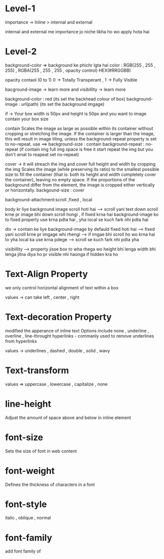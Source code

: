 # Level-1

importance -> Inline > internal and external 

internal and external me importance jo niche likha ho wo apply hota hai

# Level-2

background-color => background ke phichr lgta hai
color : RGB(255 , 255 , 255) , RGBA(255 , 255 , 255 , opacity control) HEX(#RRGGBB)

opacity contaol (0 to 1) 0 -> Totally Transperant , 1 -> Fully Visible

bacground-image -> learn more and visibillity -> learn more

background-color : red (its set the backhead colour of box)
background-image : url(path) (its set the background imgage)

if -> Your box width is 50px and height is 50px and you want to image contain
your box size 

contain
Scales the image as large as possible within its container without cropping or stretching the image. If the container is larger than the image, this will result in image tiling, unless the background-repeat property is set to no-repeat.
use ==> background-size :  contain 
        background-repeat : no-repeat (if contain img full img space is free it start repeat the img but you don't wnat to reapeat set no-repeat)
  
cover -> it will streach the img and cover full height and width by cropping the img
Scales the image (while preserving its ratio) to the smallest possible size to fill the container (that is: both its height and width completely cover the container), leaving no empty space. If the proportions of the background differ from the element, the image is cropped either vertically or horizontally.
  backgound-size : cover

background-attachment:scroll ,fixed , local

body kr liye background image scroll hoti hai --> scroll yani text down scroll krne pr
image bhi down scroll hongi , if fixed krna hai background-image ko to fixed property use krna pdta hai , yha local se kuch fark nhi pdta hai

div -> contain ke liye background-image by defauld fixed hoti hai  --> fixed yani scroll krne pr imgage whi rhengi --> if imgae bhi scroll ho wo krna hai to yha local ka use krna pdege --> scroll se kuch fark nhi pdta yha


visibillity --> property jisse box to wha rhega wo height bhi lenga width bhi lenga jitna diya ho pr visible nhi haonga if hidden kra ho


# Text-Align Property

we only control horizontal alignment of text within a box

values -> can take left , center , right

# Text-decoration Property

modified the apperance of inline text
Options include none , underline , overline , line-throught
hyperlinks - commanly used to remove underlines from hyperlinks

values -> underlines , dashed , double , solid , wavy

# Text-transform

values => uppercase , lowercase , capitalize , none

# line-height
Adjust the amount of space above and below in inline element

# font-size
Sets the size of font in web content

# font-weight
Defines the thickness of characters in a font

# font-style
italic , oblique , normal

# font-family
add font family of 